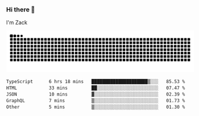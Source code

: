 ### Hi there 👋
I'm Zack

![](https://raw.githubusercontent.com/z4cki/z4cki/refs/heads/output/github-contribution-grid-snake.svg)
<!--START_SECTION:waka-->

```txt
TypeScript      6 hrs 18 mins   █████████████████████▒░░░   85.53 %
HTML            33 mins         ██░░░░░░░░░░░░░░░░░░░░░░░   07.47 %
JSON            10 mins         ▓░░░░░░░░░░░░░░░░░░░░░░░░   02.39 %
GraphQL         7 mins          ▒░░░░░░░░░░░░░░░░░░░░░░░░   01.73 %
Other           5 mins          ▒░░░░░░░░░░░░░░░░░░░░░░░░   01.30 %
```

<!--END_SECTION:waka-->
